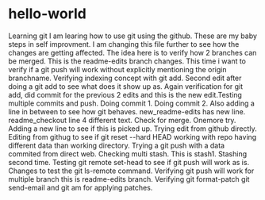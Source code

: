# hello-world
Learning git
I am learing how to use git using the github. These are my baby steps in self improvment. I am changing this file further to see how the changes are getting affected. The idea here is to verify how 2 branches can be merged. This is the readme-edits branch changes. This time i want to verify if a git push will work without explicitly mentioning the origin branchname. Verifying indexing concept with git add. Second edit after doing a git add to see what does it show up as. Again verification for git add, did commit for the previous 2 edits and this is the new edit.Testing multiple commits and push. Doing commit 1. Doing commit 2.
Also adding a line in between to see how git behaves.
new_readme-edits has new line.
readme_checkout line 4 different text. Check for merge.
Onemore try.
Adding a new line to see if this is picked up.
Trying edit from github directly.
Editing from githug to see if git reset --hard HEAD working with repo having different data than working directory.
Trying a git push with a data commited from direct web.
Checking multi stash. This is stash1.
Stashing second time.
Testing git remote set-head to see if git push will work as is.
Changes to test the git ls-remote command.
Verifying git push will work for multiple branch this is readme-edits branch.
Verifying git format-patch git send-email and git am for applying patches.

